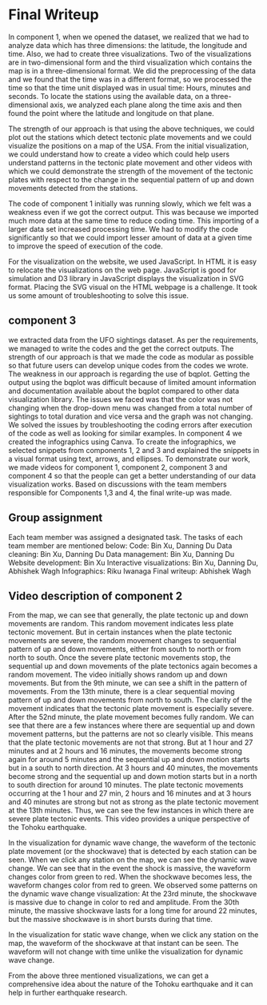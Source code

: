 # Final Writeup
In component 1, when we opened the dataset, we realized that we had to analyze data which has three dimensions: the latitude, the longitude and time. Also, we had to create three visualizations. Two of the visualizations are in two-dimensional form and the third visualization which contains the map is in a three-dimensional format.  We did the preprocessing of the data and we found that the time was in a different format, so we processed the time so that the time unit displayed was in usual time: Hours, minutes and seconds. To locate the stations using the available data, on a three-dimensional axis, we analyzed each plane along the time axis and then found the point where the latitude and longitude on that plane.

The strength of our approach is that using the above techniques, we could plot out the stations which detect tectonic plate movements and we could visualize the positions on a map of the USA. From the initial visualization, we could understand how to create a video which could help users understand patterns in the tectonic plate movement and other videos with which we could demonstrate the strength of the movement of the tectonic plates with respect to the change in the sequential pattern of up and down movements detected from the stations.

The code of component 1 initially was running slowly, which we felt was a weakness even if we got the correct output. This was because we imported much more data at the same time to reduce coding time. This importing of a larger data set increased processing time. We had to modify the code significantly so that we could import lesser amount of data at a given time to improve the speed of execution of the code.

For the visualization on the website, we used JavaScript. In HTML it is easy to relocate the visualizations on the web page. JavaScript is good for simulation and D3 library in JavaScript displays the visualization in SVG format. Placing the SVG visual on the HTML webpage is a challenge. It took us some amount of troubleshooting to solve this issue. 

## component 3
we extracted data from the UFO sightings dataset. As per the requirements, we managed to write the codes and the get the correct outputs. The strength of our approach is that we made the code as modular as possible so that future users can develop unique codes from the codes we wrote. The weakness in our approach is regarding the use of bqplot. Getting the output using the bqplot was difficult because of limited amount information and documentation available about the bqplot compared to other data visualization library. The issues we faced was that the color was not changing when the drop-down menu was changed from a total number of sightings to total duration and vice versa and the graph was not changing. We solved the issues by troubleshooting the coding errors after execution of the code as well as looking for similar examples.
In component 4 we created the infographics using Canva. To create the infographics, we selected snippets from components 1, 2 and 3 and explained the snippets in a visual format using text, arrows, and ellipses.
To demonstrate our work, we made videos for component 1, component 2, component 3 and component 4 so that the people can get a better understanding of our data visualization works.
Based on discussions with the team members responsible for Components 1,3 and 4, the final write-up was made.

## Group assignment
Each team member was assigned a designated task. The tasks of each team member are mentioned below:
Code: Bin Xu, Danning Du
Data cleaning: Bin Xu, Danning Du
Data management: Bin Xu, Danning Du
Website development: Bin Xu
Interactive visualizations: Bin Xu, Danning Du, Abhishek Wagh
Infographics: Riku Iwanaga
Final writeup: Abhishek Wagh


## Video description of component 2
From the map, we can see that generally, the plate tectonic up and down movements are random. This random movement indicates less plate tectonic movement. But in certain instances when the plate tectonic movements are severe, the random movement changes to sequential pattern of up and down movements, either from south to north or from north to south. Once the severe plate tectonic movements stop, the sequential up and down movements of the plate tectonics again becomes a random movement.
The video initially shows random up and down movements. But from the 9th minute, we can see a shift in the pattern of movements. From the 13th minute, there is a clear sequential moving pattern of up and down movements from north to south. 	The clarity of the movement indicates that the tectonic plate movement is especially severe. After the 52nd minute, the plate movement becomes fully random. 
We can see that there are a few instances where there are sequential up and down movement patterns, but the patterns are not so clearly visible. This means that the plate tectonic movements are not that strong. But at 1 hour and 27 minutes and at 2 hours and 16 minutes, the movements become strong again for around 5 minutes and the sequential up and down motion starts but in a south to north direction. At 3 hours and 40 minutes, the movements become strong and the sequential up and down motion starts but in a north to south direction for around 10 minutes. The plate tectonic movements occurring at the 1 hour and 27 min, 2 hours and 16 minutes and at 3 hours and 40 minutes are strong but not as strong as the plate tectonic movement at the 13th minutes.
Thus, we can see the few instances in which there are severe plate tectonic events. This video provides a unique perspective of the Tohoku earthquake.

In the visualization for dynamic wave change, the waveform of the tectonic plate movement (or the shockwave) that is detected by each station can be seen. When we click any station on the map, we can see the dynamic wave change. We can see that in the event the shock is massive, the waveform changes color from green to red. When the shockwave becomes less, the waveform changes color from red to green. We observed some patterns on the dynamic wave change visualization: At the 23rd minute, the shockwave is massive due to change in color to red and amplitude. From the 30th minute, the massive shockwave lasts for a long time for around 22 minutes, but the massive shockwave is in short bursts during that time.

In the visualization for static wave change, when we click any station on the map, the waveform of the shockwave at that instant can be seen. The waveform will not change with time unlike the visualization for dynamic wave change.

From the above three mentioned visualizations, we can get a comprehensive idea about the nature of the Tohoku earthquake and it can help in further earthquake research. 
